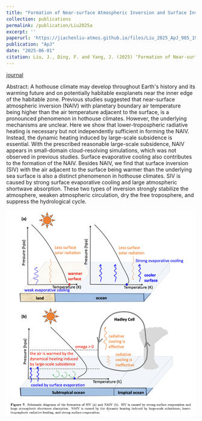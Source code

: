```yaml
---
title: "Formation of Near-surface Atmospheric Inversion and Surface Inversion in Hothouse Climates"
collection: publications
permalink: /publication/Liu2025a
excerpt: ''
paperurl: 'https://jiachenliu-atmos.github.io/files/Liu_2025_ApJ_985_193.pdf'
publication: "ApJ"
date: "2025-06-01"
citation: Liu, J., Ding, F. and Yang, J. (2025) ‘Formation of Near-surface Atmospheric Inversion and Surface Inversion in Hothouse Climates’, The Astrophysical Journal, 985(2), p. 193. 
---
```



[journal](https://iopscience.iop.org/article/10.3847/1538-4357/adca3c)

Abstract: A hothouse climate may develop throughout Earth's history and its warming future and on potentially habitable exoplanets near the inner edge of the habitable zone. Previous studies suggested that near-surface atmospheric inversion (NAIV) with planetary boundary air temperature being higher than the air temperature adjacent to the surface, is a pronounced phenomenon in hothouse climates. However, the underlying mechanisms are unclear. Here we show that lower-tropospheric radiative heating is necessary but not independently sufficient in forming the NAIV. Instead, the dynamic heating induced by large-scale subsidence is essential. With the prescribed reasonable large-scale subsidence, NAIV appears in small-domain cloud-resolving simulations, which was not observed in previous studies. Surface evaporative cooling also contributes to the formation of the NAIV. Besides NAIV, we find that surface inversion (SIV) with the air adjacent to the surface being warmer than the underlying sea surface is also a distinct phenomenon in hothouse climates. SIV is caused by strong surface evaporative cooling and large atmospheric shortwave absorption. These two types of inversion strongly stabilize the atmosphere, weaken atmospheric circulation, dry the free troposphere, and suppress the hydrological cycle.

![Schematic.jpg](/images/Schematic.jpg)




